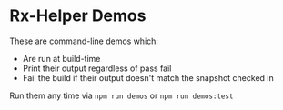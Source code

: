# Rx-Helper Demos

These are command-line demos which:

- Are run at build-time
- Print their output regardless of pass fail
- Fail the build if their output doesn't match the snapshot checked in

Run them any time via `npm run demos` or `npm run demos:test`
